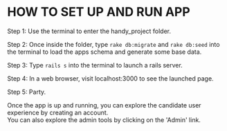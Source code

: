 # HOW TO SET UP AND RUN APP

Step 1: Use the terminal to enter the handy_project folder.

Step 2: Once inside the folder, type `rake db:migrate` and `rake db:seed` into the terminal to load the apps schema and generate some base data.

Step 3: Type `rails s` into the terminal to launch a rails server.

Step 4: In a web browser, visit localhost:3000 to see the launched page.

Step 5: Party.

Once the app is up and running, you can explore the candidate user experience by creating an account.<br> 
You can also explore the admin tools by clicking on the 'Admin' link.
